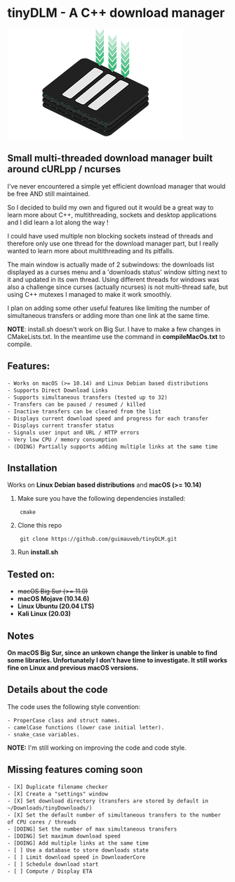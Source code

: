 # tinyDLM - A C++ download manager

![tinyDLM](/imgs/logo.png)

## Small multi-threaded download manager built around cURLpp / ncurses 

I've never encountered a simple yet efficient download manager that would be free AND still maintained.

So I decided to build my own and figured out it would be a great way to learn more about C++, multithreading, sockets and desktop applications and I did learn a lot along the way !

I could have used multiple non blocking sockets instead of threads and therefore only use one thread for the download manager part, but I really wanted to learn more about multithreading and its pitfalls.

The main window is actually made of 2 subwindows: the downloads list displayed as a curses menu and a 'downloads status' window sitting next to it and updated in its own thread.
Using different threads for windows was also a challenge since curses (actually ncurses) is not multi-thread safe, but using C++ mutexes I managed to make it work smoothly.

I plan on adding some other useful features like limiting the number of simultaneous transfers or adding more than one link at the same time.

**NOTE**: install.sh doesn't work on Big Sur. I have to make a few changes in CMakeLists.txt. In the meantime use the command in **compileMacOs.txt** to compile.

## Features:
    - Works on macOS (>= 10.14) and Linux Debian based distributions
    - Supports Direct Download Links
    - Supports simultaneous transfers (tested up to 32)
    - Transfers can be paused / resumed / killed
    - Inactive transfers can be cleared from the list
    - Displays current download speed and progress for each transfer
    - Displays current transfer status
    - Signals user input and URL / HTTP errors
    - Very low CPU / memory consumption
    - (DOING) Partially supports adding multiple links at the same time

## Installation 

Works on **Linux Debian based distributions** and **macOS (>= 10.14)**
    
1. Make sure you have the following dependencies installed:
```
    cmake
```

2. Clone this repo
```
    git clone https://github.com/guimauveb/tinyDLM.git
```

3. Run **install.sh**


## Tested on: 
- ~~macOS Big Sur (>= 11.0)~~
- **macOS Mojave (10.14.6)** 
- **Linux Ubuntu (20.04 LTS)**
- **Kali Linux (20.03)**

## Notes
**On macOS Big Sur, since an unkown change the linker is unable to find some libraries. Unfortunately I don't have time to investigate. It still works fine on Linux and previous macOS versions.**


## Details about the code
The code uses the following style convention:
```
- ProperCase class and struct names.
- camelCase functions (lower case initial letter).
- snake_case variables.
```

**NOTE:** I'm still working on improving the code and code style.

## Missing features coming soon 
    - [X] Duplicate filename checker 
    - [X] Create a "settings" window
    - [X] Set download directory (transfers are stored by default in ~/Downloads/tinyDownloads/) 
    - [X] Set the default number of simultaneous transfers to the number of CPU cores / threads
    - [DOING] Set the number of max simultaneous transfers  
    - [DOING] Set maximum download speed
    - [DOING] Add multiple links at the same time 
    - [ ] Use a database to store downloads state
    - [ ] Limit download speed in DownloaderCore 
    - [ ] Schedule download start  
    - [ ] Compute / Display ETA  



